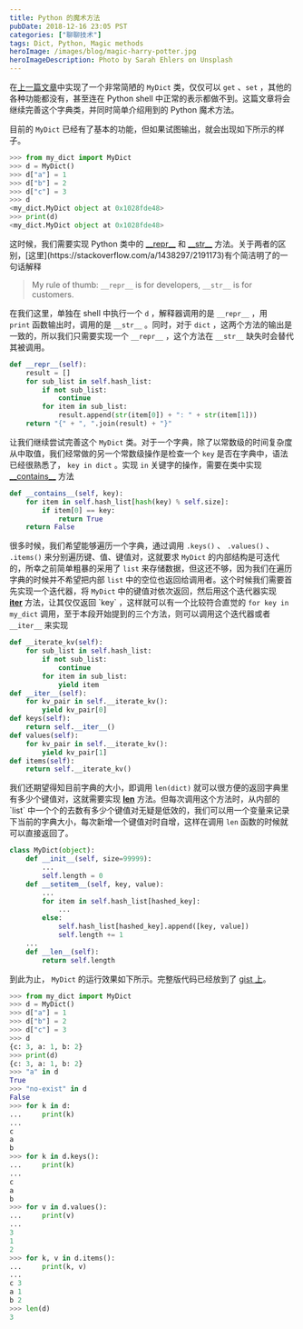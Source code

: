 ```yaml
---
title: Python 的魔术方法
pubDate: 2018-12-16 23:05 PST
categories: ["聊聊技术"]
tags: Dict, Python, Magic methods
heroImage: /images/blog/magic-harry-potter.jpg
heroImageDescription: Photo by Sarah Ehlers on Unsplash
---
```


在[上一篇文章](https://old-panda.com/posts/my-python-dict)中实现了一个非常简陋的 `MyDict` 类，仅仅可以 `get` 、`set` ，其他的各种功能都没有，甚至连在 Python shell 中正常的表示都做不到。这篇文章将会继续完善这个字典类，并同时简单介绍用到的 Python 魔术方法。

目前的 `MyDict` 已经有了基本的功能，但如果试图输出，就会出现如下所示的样子。

```python
>>> from my_dict import MyDict
>>> d = MyDict()
>>> d["a"] = 1
>>> d["b"] = 2
>>> d["c"] = 3
>>> d
<my_dict.MyDict object at 0x1028fde48>
>>> print(d)
<my_dict.MyDict object at 0x1028fde48>
```

这时候，我们需要实现 Python 类中的 [\_\_repr\_\_](https://docs.python.org/3/reference/datamodel.html#object.__repr__) 和 [\_\_str\_\_](https://docs.python.org/3/reference/datamodel.html#object.__str__) 方法。关于两者的区别，[这里](https://stackoverflow.com/a/1438297/2191173)有个简洁明了的一句话解释

> My rule of thumb: `__repr__` is for developers, `__str__` is for customers.

在我们这里，单独在 shell 中执行一个 `d` ，解释器调用的是 `__repr__` ，用 `print` 函数输出时，调用的是 `__str__` 。同时，对于 `dict` ，这两个方法的输出是一致的，所以我们只需要实现一个 `__repr__` ，这个方法在 `__str__` 缺失时会替代其被调用。

```python
def __repr__(self):
    result = []
    for sub_list in self.hash_list:
        if not sub_list:
            continue
        for item in sub_list:
            result.append(str(item[0]) + ": " + str(item[1]))
    return "{" + ", ".join(result) + "}"
```

让我们继续尝试完善这个 `MyDict` 类。对于一个字典，除了以常数级的时间复杂度从中取值，我们经常做的另一个常数级操作是检查一个 `key` 是否在字典中，语法已经很熟悉了， `key in dict` 。实现 `in` 关键字的操作，需要在类中实现 [\_\_contains\_\_](https://docs.python.org/3/reference/datamodel.html#object.__contains__) 方法

```python
def __contains__(self, key):
    for item in self.hash_list[hash(key) % self.size]:
        if item[0] == key:
            return True
    return False
```

很多时候，我们希望能够遍历一个字典，通过调用 `.keys()` 、 `.values()` 、 `.items()` 来分别遍历键、值、键值对，这就要求 `MyDict` 的内部结构是可迭代的，所幸之前简单粗暴的采用了 `list` 来存储数据，但这还不够，因为我们在遍历字典的时候并不希望把内部 `list` 中的空位也返回给调用者。这个时候我们需要首先实现一个迭代器，将 `MyDict` 中的键值对依次返回，然后用这个迭代器实现 [__iter__](https://docs.python.org/3/reference/datamodel.html#object.__iter__) 方法，让其仅仅返回 `key` ，这样就可以有一个比较符合直觉的 `for key in my_dict` 调用，至于本段开始提到的三个方法，则可以调用这个迭代器或者 `__iter__` 来实现

```python
def __iterate_kv(self):
    for sub_list in self.hash_list:
        if not sub_list:
            continue
        for item in sub_list:
            yield item
def __iter__(self):
    for kv_pair in self.__iterate_kv():
        yield kv_pair[0]
def keys(self):
    return self.__iter__()
def values(self):
    for kv_pair in self.__iterate_kv():
        yield kv_pair[1]
def items(self):
    return self.__iterate_kv()
```

我们还期望得知目前字典的大小，即调用 `len(dict)` 就可以很方便的返回字典里有多少个键值对，这就需要实现 [__len__](https://docs.python.org/3/reference/datamodel.html#object.__len__) 方法。但每次调用这个方法时，从内部的 `list` 中一个个的去数有多少个键值对无疑是低效的，我们可以用一个变量来记录下当前的字典大小，每次新增一个键值对时自增，这样在调用 `len` 函数的时候就可以直接返回了。

```python
class MyDict(object):
    def __init__(self, size=99999):
        ...
        self.length = 0
    def __setitem__(self, key, value):
        ...
        for item in self.hash_list[hashed_key]:
            ...
        else:
            self.hash_list[hashed_key].append([key, value])
            self.length += 1
    ...
    def __len__(self):
        return self.length
```

到此为止， `MyDict` 的运行效果如下所示。完整版代码已经放到了 [gist 上](https://gist.github.com/OldPanda/af88b658837b5f8a242ac2cfa618f8a1)。

```python
>>> from my_dict import MyDict
>>> d = MyDict()
>>> d["a"] = 1
>>> d["b"] = 2
>>> d["c"] = 3
>>> d
{c: 3, a: 1, b: 2}
>>> print(d)
{c: 3, a: 1, b: 2}
>>> "a" in d
True
>>> "no-exist" in d
False
>>> for k in d:
...     print(k)
...
c
a
b
>>> for k in d.keys():
...     print(k)
...
c
a
b
>>> for v in d.values():
...     print(v)
...
3
1
2
>>> for k, v in d.items():
...     print(k, v)
...
c 3
a 1
b 2
>>> len(d)
3
```
